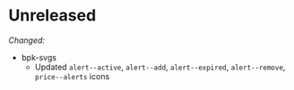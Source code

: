 # Unreleased

*Changed:*

- bpk-svgs
  - Updated `alert--active`, `alert--add`, `alert--expired`, `alert--remove`, `price--alerts` icons